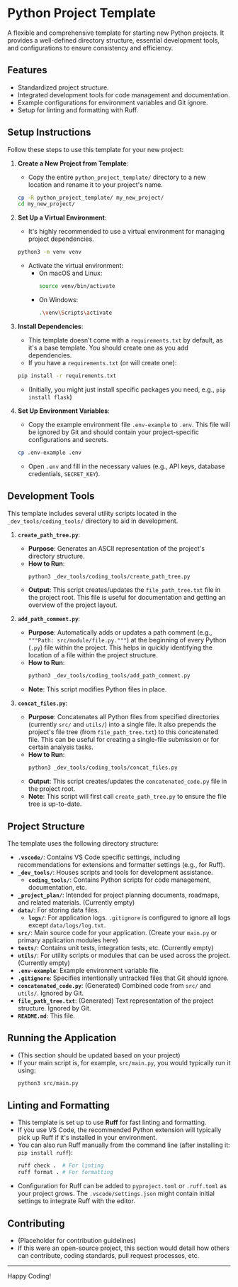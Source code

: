 # Python Project Template

A flexible and comprehensive template for starting new Python projects. It provides a well-defined directory structure, essential development tools, and configurations to ensure consistency and efficiency.

## Features

*   Standardized project structure.
*   Integrated development tools for code management and documentation.
*   Example configurations for environment variables and Git ignore.
*   Setup for linting and formatting with Ruff.

## Setup Instructions

Follow these steps to use this template for your new project:

1.  **Create a New Project from Template**:
    *   Copy the entire `python_project_template/` directory to a new location and rename it to your project's name.
    ```bash
    cp -R python_project_template/ my_new_project/
    cd my_new_project/
    ```

2.  **Set Up a Virtual Environment**:
    *   It's highly recommended to use a virtual environment for managing project dependencies.
    ```bash
    python3 -m venv venv 
    ```
    *   Activate the virtual environment:
        *   On macOS and Linux:
            ```bash
            source venv/bin/activate
            ```
        *   On Windows:
            ```bash
            .\venv\Scripts\activate
            ```

3.  **Install Dependencies**:
    *   This template doesn't come with a `requirements.txt` by default, as it's a base template. You should create one as you add dependencies.
    *   If you have a `requirements.txt` (or will create one):
    ```bash
    pip install -r requirements.txt 
    ```
    *   (Initially, you might just install specific packages you need, e.g., `pip install flask`)

4.  **Set Up Environment Variables**:
    *   Copy the example environment file `.env-example` to `.env`. This file will be ignored by Git and should contain your project-specific configurations and secrets.
    ```bash
    cp .env-example .env
    ```
    *   Open `.env` and fill in the necessary values (e.g., API keys, database credentials, `SECRET_KEY`).

## Development Tools

This template includes several utility scripts located in the `_dev_tools/coding_tools/` directory to aid in development.

1.  **`create_path_tree.py`**:
    *   **Purpose**: Generates an ASCII representation of the project's directory structure.
    *   **How to Run**:
        ```bash
        python3 _dev_tools/coding_tools/create_path_tree.py
        ```
    *   **Output**: This script creates/updates the `file_path_tree.txt` file in the project root. This file is useful for documentation and getting an overview of the project layout.

2.  **`add_path_comment.py`**:
    *   **Purpose**: Automatically adds or updates a path comment (e.g., `"""Path: src/module/file.py."""`) at the beginning of every Python (`.py`) file within the project. This helps in quickly identifying the location of a file within the project structure.
    *   **How to Run**:
        ```bash
        python3 _dev_tools/coding_tools/add_path_comment.py
        ```
    *   **Note**: This script modifies Python files in place.

3.  **`concat_files.py`**:
    *   **Purpose**: Concatenates all Python files from specified directories (currently `src/` and `utils/`) into a single file. It also prepends the project's file tree (from `file_path_tree.txt`) to this concatenated file. This can be useful for creating a single-file submission or for certain analysis tasks.
    *   **How to Run**:
        ```bash
        python3 _dev_tools/coding_tools/concat_files.py
        ```
    *   **Output**: This script creates/updates the `concatenated_code.py` file in the project root.
    *   **Note**: This script will first call `create_path_tree.py` to ensure the file tree is up-to-date.

## Project Structure

The template uses the following directory structure:

*   **`.vscode/`**: Contains VS Code specific settings, including recommendations for extensions and formatter settings (e.g., for Ruff).
*   **`_dev_tools/`**: Houses scripts and tools for development assistance.
    *   **`coding_tools/`**: Contains Python scripts for code management, documentation, etc.
*   **`_project_plan/`**: Intended for project planning documents, roadmaps, and related materials. (Currently empty)
*   **`data/`**: For storing data files.
    *   **`logs/`**: For application logs. `.gitignore` is configured to ignore all logs except `data/logs/log.txt`.
*   **`src/`**: Main source code for your application. (Create your `main.py` or primary application modules here)
*   **`tests/`**: Contains unit tests, integration tests, etc. (Currently empty)
*   **`utils/`**: For utility scripts or modules that can be used across the project. (Currently empty)
*   **`.env-example`**: Example environment variable file.
*   **`.gitignore`**: Specifies intentionally untracked files that Git should ignore.
*   **`concatenated_code.py`**: (Generated) Combined code from `src/` and `utils/`. Ignored by Git.
*   **`file_path_tree.txt`**: (Generated) Text representation of the project structure. Ignored by Git.
*   **`README.md`**: This file.

## Running the Application

*   (This section should be updated based on your project)
*   If your main script is, for example, `src/main.py`, you would typically run it using:
    ```bash
    python3 src/main.py
    ```

## Linting and Formatting

*   This template is set up to use **Ruff** for fast linting and formatting.
*   If you use VS Code, the recommended Python extension will typically pick up Ruff if it's installed in your environment.
*   You can also run Ruff manually from the command line (after installing it: `pip install ruff`):
    ```bash
    ruff check .  # For linting
    ruff format . # For formatting
    ```
*   Configuration for Ruff can be added to `pyproject.toml` or `.ruff.toml` as your project grows. The `.vscode/settings.json` might contain initial settings to integrate Ruff with the editor.

## Contributing

*   (Placeholder for contribution guidelines)
*   If this were an open-source project, this section would detail how others can contribute, coding standards, pull request processes, etc.

---

Happy Coding!
